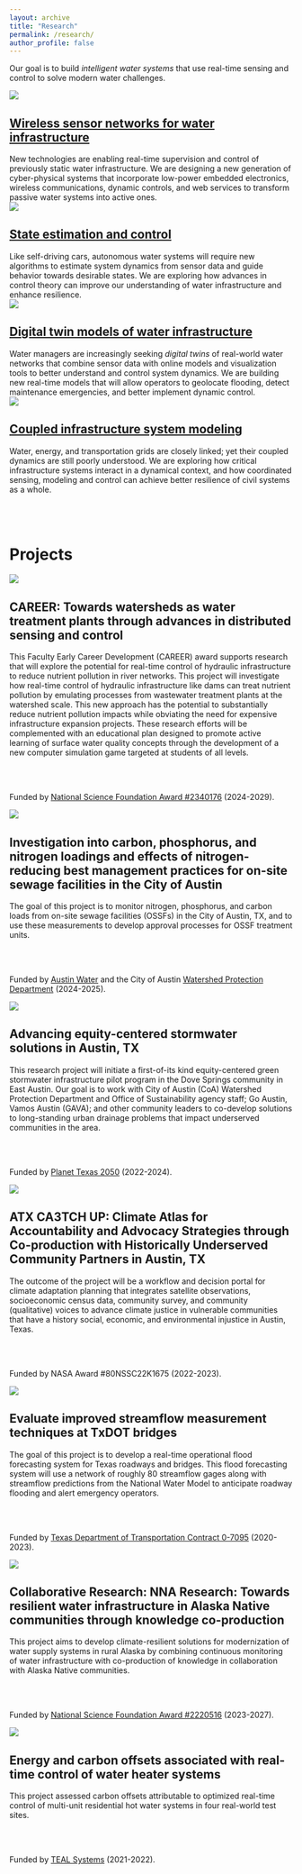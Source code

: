 ```yaml
---
layout: archive
title: "Research"
permalink: /research/
author_profile: false
---
```


Our goal is to build <i>intelligent water systems</i> that use real-time sensing and control to solve modern water challenges.

<div class="page__col-wrap">
<div class="page__lcol"><img src="/images/JANET_NEW_WHITE.png"></div>
<div class="page__rcol"><h2><a href="/research/wireless-sensor-networks">Wireless sensor networks for water infrastructure</a></h2> New technologies are enabling real-time supervision and control of previously static water infrastructure. We are designing a new generation of cyber-physical systems that incorporate low-power embedded electronics, wireless communications, dynamic controls, and web services to transform passive water systems into active ones.
</div>
</div>

<div class="page__col-wrap">
<div class="page__lcol"><img src="/images/state_estimation.png"></div>
<div class="page__rcol"><h2><a href="/research/estimation-and-control">State estimation and control</a></h2> Like self-driving cars, autonomous water systems will require new algorithms to estimate system dynamics from sensor data and guide behavior towards desirable states. We are exploring how advances in control theory can improve our understanding of water infrastructure and enhance resilience.
</div>
</div>

<div class="page__col-wrap">
<div class="page__lcol"><img src="/images/digital_twins.png"></div>
<div class="page__rcol"><h2><a href="/research/digital-twins">Digital twin models of water infrastructure</a></h2> Water managers are increasingly seeking <i>digital twins</i> of real-world water networks that combine sensor data with online models and visualization tools to better understand and control system dynamics. We are building new real-time models that will allow operators to geolocate flooding, detect maintenance emergencies, and better implement dynamic control.
</div>
</div>

<div class="page__col-wrap">
<div class="page__lcol"><img src="/images/powerlines.png"></div>
<div class="page__rcol"><h2><a href="/research/coupled-infrastructure-modeling">Coupled infrastructure system modeling</a></h2> Water, energy, and transportation grids are closely linked; yet their coupled dynamics are still poorly understood. We are exploring how critical infrastructure systems interact in a dynamical context, and how coordinated sensing, modeling and control can achieve better resilience of civil systems as a whole.
</div>
</div>

<br>

<div class="page__col-wrap"></div>

<br>

<div class="page__col-wrap"></div>

<br>

<h1>Projects</h1>

<div class="page__col-wrap">
<div class="page__lcol"><img src="https://mdbartos.s3.us-east-2.amazonaws.com/img/nsf_logo_stacked_lockup_white.svg"></div>
<div class="page__rcol"><h2>CAREER: Towards watersheds as water treatment plants through advances in distributed sensing and control</h2> This Faculty Early Career Development (CAREER) award supports research that will explore the potential for real-time control of hydraulic infrastructure to reduce nutrient pollution in river networks. This project will investigate how real-time control of hydraulic infrastructure like dams can treat nutrient pollution by emulating processes from wastewater treatment plants at the watershed scale. This new approach has the potential to substantially reduce nutrient pollution impacts while obviating the need for expensive infrastructure expansion projects. These research efforts will be complemented with an educational plan designed to promote active learning of surface water quality concepts through the development of a new computer simulation game targeted at students of all levels.

<br><br>

Funded by <a href="https://www.nsf.gov/awardsearch/showAward?AWD_ID=2340176&HistoricalAwards=false">National Science Foundation Award #2340176</a> (2024-2029).
</div>
</div>


<div class="page__col-wrap">
<div class="page__lcol"><img src="https://mdbartos.s3.us-east-2.amazonaws.com/img/austin_water_logo.png"></div>
<div class="page__rcol"><h2>Investigation into carbon, phosphorus, and nitrogen loadings and effects of nitrogen-reducing best management practices for on-site sewage facilities in the City of Austin</h2> The goal of this project is to monitor nitrogen, phosphorus, and carbon loads from on-site sewage facilities (OSSFs) in the City of Austin, TX, and to use these measurements to develop approval processes for OSSF treatment units.

<br><br>

Funded by <a href="https://www.austintexas.gov/content/austin-water">Austin Water</a> and the City of Austin <a href="https://www.austintexas.gov/department/watershed-protection">Watershed Protection Department</a> (2024-2025).
</div>
</div>

<div class="page__col-wrap">
<div class="page__lcol"><img src="https://mdbartos.s3.us-east-2.amazonaws.com/img/pt2050_logo.png"></div>
<div class="page__rcol"><h2>Advancing equity-centered stormwater solutions in Austin, TX</h2> This research project will initiate a first-of-its kind equity-centered green stormwater infrastructure pilot program in the Dove Springs community in East Austin. Our goal is to work with City of Austin (CoA) Watershed Protection Department and Office of Sustainability agency staff; Go Austin, Vamos Austin (GAVA); and other community leaders to co-develop solutions to long-standing urban drainage problems that impact underserved communities in the area.

<br><br>

Funded by <a href="https://bridgingbarriers.utexas.edu/planet-texas-2050">Planet Texas 2050</a> (2022-2024).
</div>
</div>

<div class="page__col-wrap">
<div class="page__lcol"><img src="https://mdbartos.s3.us-east-2.amazonaws.com/img/NASA_logo.png"></div>
<div class="page__rcol"><h2>ATX CA3TCH UP: Climate Atlas for Accountability and Advocacy Strategies through Co-production with Historically Underserved Community Partners in Austin, TX</h2>The outcome of the project will be a workflow and decision portal for climate adaptation planning that integrates satellite observations, socioeconomic census data, community survey, and community (qualitative) voices to advance climate justice in vulnerable communities that have a history social, economic, and environmental injustice in Austin, Texas. 

<br><br>

Funded by NASA Award #80NSSC22K1675 (2022-2023).
</div>
</div>

<div class="page__col-wrap">
<div class="page__lcol"><img src="https://mdbartos.s3.us-east-2.amazonaws.com/img/txdot_logo.svg"></div>
<div class="page__rcol"><h2>Evaluate improved streamflow measurement techniques at TxDOT bridges</h2> The goal of this project is to develop a real-time operational flood forecasting system for Texas roadways and bridges. This flood forecasting system will use a network of roughly 80 streamflow gages along with streamflow predictions from the National Water Model to anticipate roadway flooding and alert emergency operators.

<br><br>

Funded by <a href="https://rip.trb.org/view/1778677">Texas Department of Transportation Contract 0-7095</a> (2020-2023).
</div>
</div>


<div class="page__col-wrap">
<div class="page__lcol"><img src="https://mdbartos.s3.us-east-2.amazonaws.com/img/nsf_logo_stacked_lockup_white.svg"></div>
<div class="page__rcol"><h2>Collaborative Research: NNA Research: Towards resilient water infrastructure in Alaska Native communities through knowledge co-production</h2> This project aims to develop climate-resilient solutions for modernization of water supply systems in rural Alaska by combining continuous monitoring of water infrastructure with co-production of knowledge in collaboration with Alaska Native communities.

<br><br>

Funded by <a href="https://www.nsf.gov/awardsearch/showAward?AWD_ID=2220516&HistoricalAwards=false">National Science Foundation Award #2220516</a> (2023-2027).
</div>
</div>


<div class="page__col-wrap">
<div class="page__lcol"><img src="https://mdbartos.s3.us-east-2.amazonaws.com/img/teal_logo.svg"></div>
<div class="page__rcol"><h2>Energy and carbon offsets associated with real-time control of water heater systems</h2> This project assessed carbon offsets attributable to optimized real-time control of multi-unit residential hot water systems in four real-world test sites. 

<br><br>

Funded by <a href="https://www.tealsystems.com/">TEAL Systems</a> (2021-2022).
</div>
</div>
